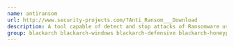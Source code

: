 ```yaml
---
name: antiransom
url: http://www.security-projects.com/?Anti_Ransom___Download
description: A tool capable of detect and stop attacks of Ransomware using honeypots.
group: blackarch blackarch-windows blackarch-defensive blackarch-honeypot
---
```

